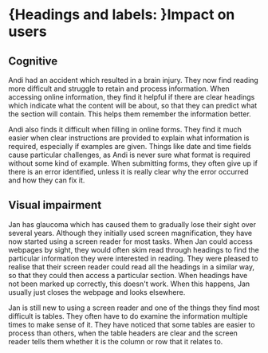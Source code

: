 # {Headings and labels: }Impact on users

## Cognitive

Andi had an accident which resulted in a brain injury. They now find reading more difficult and struggle to retain and process information. When accessing online information, they find it helpful if there are clear headings which indicate what the content will be about, so that they can predict what the section will contain. This helps them remember the information better.

Andi also finds it difficult when filling in online forms. They find it much easier when clear instructions are provided to explain what information is required, especially if examples are given. Things like date and time fields cause particular challenges, as Andi is never sure what format is required without some kind of example. When submitting forms, they often give up if there is an error identified, unless it is really clear why the error occurred and how they can fix it.

## Visual impairment

Jan has glaucoma which has caused them to gradually lose their sight over several years. Although they initially used screen magnification, they have now started using a screen reader for most tasks. When Jan could access webpages by sight, they would often skim read through headings to find the particular information they were interested in reading. They were pleased to realise that their screen reader could read all the headings in a similar way, so that they could then access a particular section. When headings have not been marked up correctly, this doesn't work. When this happens, Jan usually just closes the webpage and looks elsewhere.

Jan is still new to using a screen reader and one of the things they find most difficult is tables. They often have to do examine the information multiple times to make sense of it. They have noticed that some tables are easier to process than others, when the table headers are clear and the screen reader tells them whether it is the column or row that it relates to.
